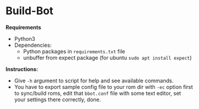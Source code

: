 # Build-Bot
**Requirements**
-  Python3
-  Dependencies:
   -  Python packages in `requirements.txt` file
   -  unbuffer from expect package (for ubuntu  `sudo apt install expect`)

**Instructions:**
-  Give `-h` argument to script for help and see available commands.
-  You have to export sample config file to your rom dir with `-ec` option first to sync/build roms, edit that `bbot.conf` file with some text editor, set your settings there correctly, done.
